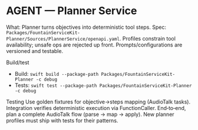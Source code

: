 # AGENT — Planner Service

What: Planner turns objectives into deterministic tool steps. Spec: `Packages/FountainServiceKit-Planner/Sources/PlannerService/openapi.yaml`. Profiles constrain tool availability; unsafe ops are rejected up front. Prompts/configurations are versioned and testable.

Build/test
- Build: `swift build --package-path Packages/FountainServiceKit-Planner -c debug`
- Tests: `swift test --package-path Packages/FountainServiceKit-Planner -c debug`

Testing
Use golden fixtures for objective→steps mapping (AudioTalk tasks). Integration verifies deterministic execution via FunctionCaller. End‑to‑end, plan a complete AudioTalk flow (parse → map → apply). New planner profiles must ship with tests for their patterns.
